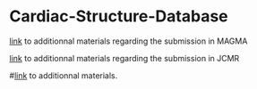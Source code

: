 # Cardiac-Structure-Database

[link](Article/) to additionnal materials regarding the submission in MAGMA

[link](Article-2/) to additionnal materials regarding the submission in JCMR

#[link](Human/) to additionnal materials. 
